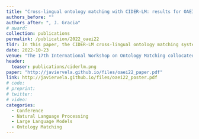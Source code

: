 ```yaml
---
title: "Cross-lingual ontology matching with CIDER-LM: results for OAEI 2022"
authors_before: ""
authors_after: ", J. Gracia"
# award:
collection: publications
permalink: /publication/2022_oaei22
tldr: In this paper, the CIDER-LM cross-lingual ontology matching system is presented, as well as the results it achieved during the OAEI (Ontology Alignment Evaluation Initiative) 2022 campaign.
date: 2022-10-23
venue: "The 17th International Workshop on Ontology Matching collocated with the 21th International Semantic Web Conference ISWC-2022"
header:
  teaser: publications/ciderlm.png
paper: "http://javiervela.github.io/files/oaei22_paper.pdf"
link: http://javiervela.github.io/files/oaei22_poster.pdf
# code:
# preprint:
# twitter:
# video:
categories:
  - Conference
  - Natural Language Processing
  - Large Language Models
  - Ontology Matching
---
```

